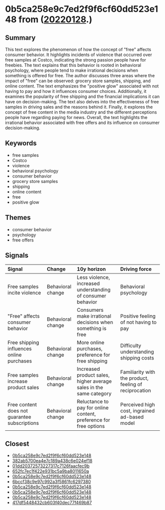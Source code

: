 # 0b5ca258e9c7ed2f9f6cf60dd523e148 from ([20220128](https://kghosh.substack.com/p/20220128).)

## Summary

This text explores the phenomenon of how the concept of "free" affects consumer behavior. It highlights incidents of violence that occurred over free samples at Costco, indicating the strong passion people have for freebies. The text explains that this behavior is rooted in behavioral psychology, where people tend to make irrational decisions when something is offered for free. The author discusses three areas where the impact of "free" can be observed: grocery store samples, shipping, and online content. The text emphasizes the "positive glow" associated with not having to pay and how it influences consumer choices. Additionally, it examines the popularity of free shipping and the financial implications it can have on decision-making. The text also delves into the effectiveness of free samples in driving sales and the reasons behind it. Finally, it explores the concept of free content in the media industry and the different perceptions people have regarding paying for news. Overall, the text highlights the irrational behavior associated with free offers and its influence on consumer decision-making.

## Keywords

* free samples
* Costco
* violence
* behavioral psychology
* consumer behavior
* grocery store samples
* shipping
* online content
* free
* positive glow

## Themes

* consumer behavior
* psychology
* free offers

## Signals

| Signal                                        | Change            | 10y horizon                                                        | Driving force                                          |
|:----------------------------------------------|:------------------|:-------------------------------------------------------------------|:-------------------------------------------------------|
| Free samples incite violence                  | Behavioral change | Less violence, increased understanding of consumer behavior        | Behavioral psychology                                  |
| "Free" affects consumer behavior              | Behavioral change | Consumers make irrational decisions when something is free         | Positive feeling of not having to pay                  |
| Free shipping influences online purchases     | Behavioral change | More online purchases, preference for free shipping                | Difficulty understanding shipping costs                |
| Free samples increase product sales           | Behavioral change | Increased product sales, higher average sales in the same category | Familiarity with the product, feeling of reciprocation |
| Free content does not guarantee subscriptions | Behavioral change | Reluctance to pay for online content, preference for free options  | Perceived high cost, ingrained ad-based model          |

## Closest

* [0b5ca258e9c7ed2f9f6cf60dd523e148](0b5ca258e9c7ed2f9f6cf60dd523e148)
* [382ab5700ea4e7c189a438c6e024ef18](382ab5700ea4e7c189a438c6e024ef18)
* [01dd20372573227317c7126faacfec9b](01dd20372573227317c7126faacfec9b)
* [652fc7ec1f422e931bc5a9ba8011650a](652fc7ec1f422e931bc5a9ba8011650a)
* [0b5ca258e9c7ed2f9f6cf60dd523e148](0b5ca258e9c7ed2f9f6cf60dd523e148)
* [6bccf38c9e97c992a3f5861fc6297380](6bccf38c9e97c992a3f5861fc6297380)
* [0b5ca258e9c7ed2f9f6cf60dd523e148](0b5ca258e9c7ed2f9f6cf60dd523e148)
* [0b5ca258e9c7ed2f9f6cf60dd523e148](0b5ca258e9c7ed2f9f6cf60dd523e148)
* [0b5ca258e9c7ed2f9f6cf60dd523e148](0b5ca258e9c7ed2f9f6cf60dd523e148)
* [417df5448432cb603f40dec77f469b87](417df5448432cb603f40dec77f469b87)